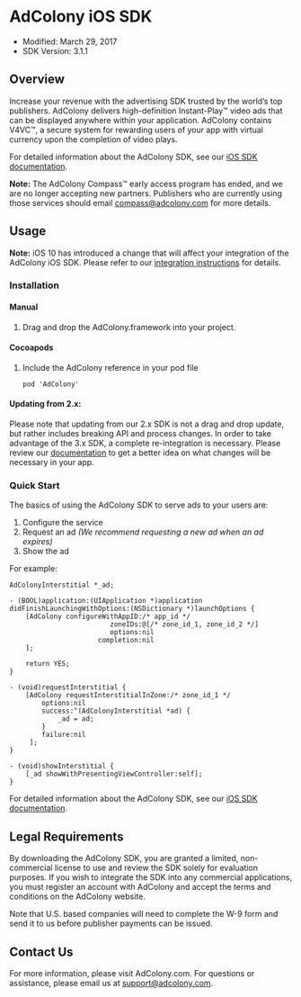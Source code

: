 # AdColony iOS SDK
* Modified: March 29, 2017  
* SDK Version: 3.1.1

## Overview
Increase your revenue with the advertising SDK trusted by the world’s top publishers. AdColony delivers high-definition Instant-Play™ video ads that can be displayed anywhere within your application. AdColony contains V4VC™, a secure system for rewarding users of your app with virtual currency upon the completion of video plays.

For detailed information about the AdColony SDK, see our [iOS SDK documentation](https://github.com/AdColony/AdColony-iOS-SDK-3/wiki).

**Note:** The AdColony Compass™ early access program has ended, and we are no longer accepting new partners. Publishers who are currently using those services should email compass@adcolony.com for more details.

## Usage

**Note:** iOS 10 has introduced a change that will affect your integration of the AdColony iOS SDK. Please refer to our [integration instructions](https://github.com/AdColony/AdColony-iOS-SDK-3/wiki/Xcode-Project-Setup) for details.

### Installation

#### Manual

1. Drag and drop the AdColony.framework into your project.

#### Cocoapods

1. Include the AdColony reference in your pod file

    `pod 'AdColony'`

#### Updating from 2.x:
Please note that updating from our 2.x SDK is not a drag and drop update, but rather includes breaking API and process changes. In order to take advantage of the 3.x SDK, a complete re-integration is necessary. Please review our [documentation](https://github.com/AdColony/AdColony-iOS-SDK-3/wiki) to get a better idea on what changes will be necessary in your app.

### Quick Start
The basics of using the AdColony SDK to serve ads to your users are:
1. Configure the service
1. Request an ad *(We recommend requesting a new ad when an ad expires)*
1. Show the ad

For example:

```ObjC
AdColonyInterstitial *_ad;

- (BOOL)application:(UIApplication *)application didFinishLaunchingWithOptions:(NSDictionary *)launchOptions {
    [AdColony configureWithAppID:/* app_id */
                         zoneIDs:@[/* zone_id_1, zone_id_2 */]
                         options:nil
                      completion:nil
    ];

    return YES;
}

- (void)requestInterstitial {
    [AdColony requestInterstitialInZone:/* zone_id_1 */
        options:nil
        success:^(AdColonyInterstitial *ad) {
            _ad = ad;
        }
        failure:nil
     ];
}

- (void)showInterstitial {
    [_ad showWithPresentingViewController:self];
}
```

For detailed information about the AdColony SDK, see our [iOS SDK documentation](https://github.com/AdColony/AdColony-iOS-SDK-3/wiki).

## Legal Requirements
By downloading the AdColony SDK, you are granted a limited, non-commercial license to use and review the SDK solely for evaluation purposes.  If you wish to integrate the SDK into any commercial applications, you must register an account with AdColony and accept the terms and conditions on the AdColony website.

Note that U.S. based companies will need to complete the W-9 form and send it to us before publisher payments can be issued.

## Contact Us
For more information, please visit AdColony.com. For questions or assistance, please email us at support@adcolony.com.
